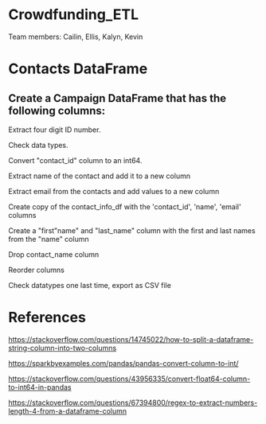 # Crowdfunding_ETL
Team members: Cailin, Ellis, Kalyn, Kevin


# Contacts DataFrame
 
## Create a Campaign DataFrame that has the following columns:

Extract four digit ID number.

Check data types.

Convert "contact_id" column to an int64.

Extract name of the contact and add it to a new column

Extract email from the contacts and add values to a new column

Create copy of the contact_info_df with the 'contact_id', 'name', 'email' columns

Create a "first"name" and "last_name" column with the first and last names from the "name" column

Drop contact_name column

Reorder columns

Check datatypes one last time, export as CSV file




# References

https://stackoverflow.com/questions/14745022/how-to-split-a-dataframe-string-column-into-two-columns

https://sparkbyexamples.com/pandas/pandas-convert-column-to-int/

https://stackoverflow.com/questions/43956335/convert-float64-column-to-int64-in-pandas

https://stackoverflow.com/questions/67394800/regex-to-extract-numbers-length-4-from-a-dataframe-column
